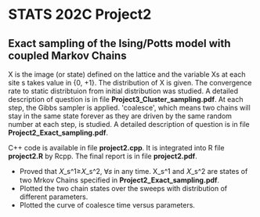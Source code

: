 # STATS 202C Project2
## Exact sampling of the Ising/Potts model with coupled Markov Chains

X is the image (or state) defined on the lattice and the variable Xs at each site s takes value in {0, +1}. The distribution of X is given. The convergence rate to static distribtuion from initial distribution was studied. A detailed description of question is in file **Project3_Cluster_sampling.pdf**. At each step, the Gibbs sampler is applied. 'coalesce', which means two chains will stay in the same state forever as they are driven by the same random number at each step, is studied. A detailed description of question is in file **Project2_Exact_sampling.pdf**.

C++ code is available in file **project2.cpp**. It is integrated into R file **project2.R** by Rcpp. The final report is in file **project2.pdf**.

- Proved that 𝑋_s^1≥𝑋_s^2, ∀𝑠 in any time. X_s^1 and 𝑋_s^2 are states of two Mrkov Chains specified in **Project2_Exact_sampling.pdf**.
- Plotted the two chain states over the sweeps with distribution of different parameters.
- Plotted the curve of coalesce time versus parameters.
